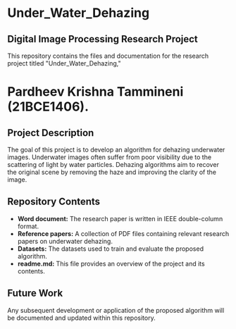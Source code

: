 # Under_Water_Dehazing

## Digital Image Processing Research Project

This repository contains the files and documentation for the research project titled "Under_Water_Dehazing," 

# Pardheev Krishna Tammineni (21BCE1406).

## Project Description

The goal of this project is to develop an algorithm for dehazing underwater images. Underwater images often suffer from poor visibility due to the scattering of light by water particles. Dehazing algorithms aim to recover the original scene by removing the haze and improving the clarity of the image.

## Repository Contents

* **Word document:** The research paper is written in IEEE double-column format.
* **Reference papers:** A collection of PDF files containing relevant research papers on underwater dehazing.
* **Datasets:** The datasets used to train and evaluate the proposed algorithm.
* **readme.md:** This file provides an overview of the project and its contents.

## Future Work

Any subsequent development or application of the proposed algorithm will be documented and updated within this repository.
